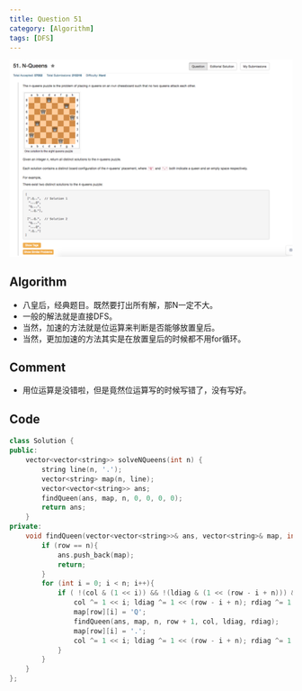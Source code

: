 ```yaml
---
title: Question 51
category: [Algorithm]
tags: [DFS]
---
```


![Description](../Assets/Figure/question51.png)

## Algorithm 

- 八皇后，经典题目。既然要打出所有解，那N一定不大。
- 一般的解法就是直接DFS。
- 当然，加速的方法就是位运算来判断是否能够放置皇后。
- 当然，更加加速的方法其实是在放置皇后的时候都不用for循环。

## Comment

- 用位运算是没错啦，但是竟然位运算写的时候写错了，没有写好。

## Code

```C++
class Solution {
public:
    vector<vector<string>> solveNQueens(int n) {
        string line(n, '.');
        vector<string> map(n, line);
        vector<vector<string>> ans;
        findQueen(ans, map, n, 0, 0, 0, 0);
        return ans;
    }
private:
    void findQueen(vector<vector<string>>& ans, vector<string>& map, int n, int row, int col, int ldiag, int rdiag){
        if (row == n){
            ans.push_back(map);
            return;
        }
        for (int i = 0; i < n; i++){
            if ( !(col & (1 << i)) && !(ldiag & (1 << (row - i + n))) && !(rdiag & (1 << (row + i))) ) {
                col ^= 1 << i; ldiag ^= 1 << (row - i + n); rdiag ^= 1 << (row + i);
                map[row][i] = 'Q';
                findQueen(ans, map, n, row + 1, col, ldiag, rdiag);
                map[row][i] = '.';
                col ^= 1 << i; ldiag ^= 1 << (row - i + n); rdiag ^= 1 << (row + i);
            }
        }
    }
};
```
